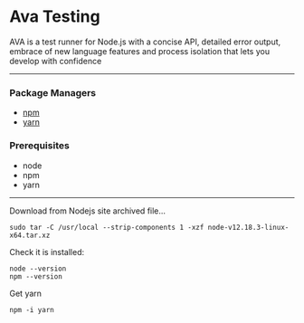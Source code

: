 # Ava Testing

AVA is a test runner for Node.js with a concise API, detailed error output, embrace of new language features and process isolation that lets you develop with confidence


---
### Package Managers
- [npm](https://www.npmjs.com/package/ava)
- [yarn](https://yarnpkg.com/package/ava)

### Prerequisites
- node
- npm
- yarn


---
Download from Nodejs site archived file...

```
sudo tar -C /usr/local --strip-components 1 -xzf node-v12.18.3-linux-x64.tar.xz
```
Check it is installed: 
```
node --version
npm --version
```
Get yarn
```
npm -i yarn
```